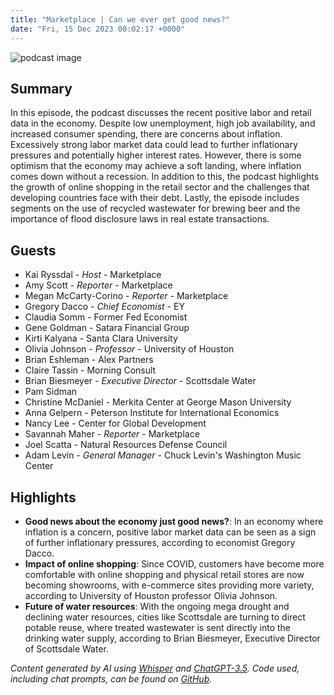 ```yaml
---
title: "Marketplace | Can we ever get good news?"
date: "Fri, 15 Dec 2023 00:02:17 +0000"
---
```


![podcast image](https://www.marketplace.org/wp-content/uploads/2019/05/MP_show-1.png)

## Summary

In this episode, the podcast discusses the recent positive labor and retail data in the economy. Despite low unemployment, high job availability, and increased consumer spending, there are concerns about inflation. Excessively strong labor market data could lead to further inflationary pressures and potentially higher interest rates. However, there is some optimism that the economy may achieve a soft landing, where inflation comes down without a recession. In addition to this, the podcast highlights the growth of online shopping in the retail sector and the challenges that developing countries face with their debt. Lastly, the episode includes segments on the use of recycled wastewater for brewing beer and the importance of flood disclosure laws in real estate transactions.

## Guests

- Kai Ryssdal - _Host_ - Marketplace
- Amy Scott - _Reporter_ - Marketplace
- Megan McCarty-Corino - _Reporter_ - Marketplace
- Gregory Dacco - _Chief Economist_ - EY
- Claudia Somm - Former Fed Economist
- Gene Goldman - Satara Financial Group
- Kirti Kalyana - Santa Clara University
- Olivia Johnson - _Professor_ - University of Houston
- Brian Eshleman - Alex Partners
- Claire Tassin - Morning Consult
- Brian Biesmeyer - _Executive Director_ - Scottsdale Water
- Pam Sidman
- Christine McDaniel - Merkita Center at George Mason University
- Anna Gelpern - Peterson Institute for International Economics
- Nancy Lee - Center for Global Development
- Savannah Maher - _Reporter_ - Marketplace
- Joel Scatta - Natural Resources Defense Council
- Adam Levin - _General Manager_ - Chuck Levin's Washington Music Center

## Highlights

- **Good news about the economy just good news?**: In an economy where inflation is a concern, positive labor market data can be seen as a sign of further inflationary pressures, according to economist Gregory Dacco.
- **Impact of online shopping**: Since COVID, customers have become more comfortable with online shopping and physical retail stores are now becoming showrooms, with e-commerce sites providing more variety, according to University of Houston professor Olivia Johnson.
- **Future of water resources**: With the ongoing mega drought and declining water resources, cities like Scottsdale are turning to direct potable reuse, where treated wastewater is sent directly into the drinking water supply, according to Brian Biesmeyer, Executive Director of Scottsdale Water.

_Content generated by AI using [Whisper](https://openai.com/research/whisper) and [ChatGPT-3.5](https://openai.com/blog/chatgpt). Code used, including chat prompts, can be found on [GitHub](https://github.com/dustinbrownman/podcast-parser/blob/main/app/functions.py)._
